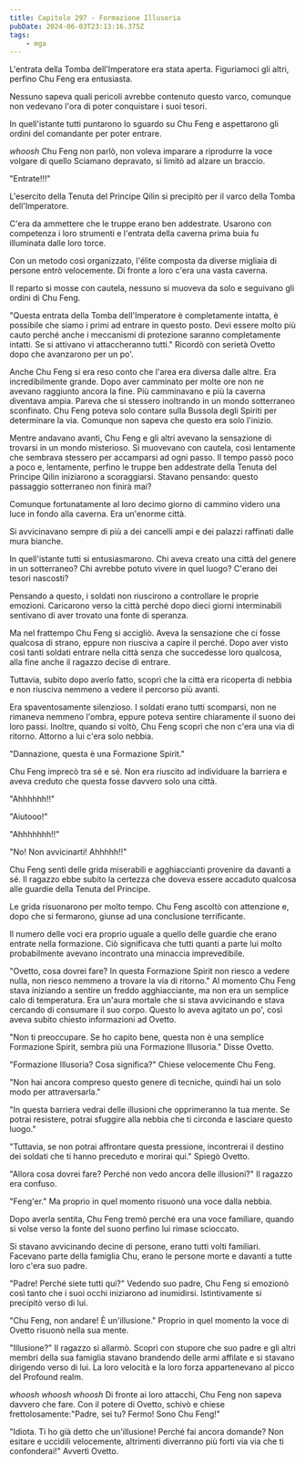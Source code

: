 ```yaml
---
title: Capitolo 297 - Formazione Illusoria
pubDate: 2024-06-03T23:13:16.375Z
tags:
    - mga
---
```

                
L'entrata della Tomba dell'Imperatore era stata aperta. Figuriamoci gli altri, perfino Chu Feng era entusiasta.


Nessuno sapeva quali pericoli avrebbe contenuto questo varco, comunque non vedevano l'ora di poter conquistare i suoi tesori.


In quell'istante tutti puntarono lo sguardo su Chu Feng e aspettarono gli ordini del comandante per poter entrare.


*whoosh* Chu Feng non parlò, non voleva imparare a riprodurre la voce volgare di quello Sciamano depravato, si limitò ad alzare un braccio.


"Entrate!!!"


L'esercito della Tenuta del Principe Qilin si precipitò per il varco della Tomba dell'Imperatore.


C'era da ammettere che le truppe erano ben addestrate. Usarono con competenza i loro strumenti e l'entrata della caverna prima buia fu illuminata dalle loro torce.


Con un metodo così organizzato, l'élite composta da diverse migliaia di persone entrò velocemente. Di fronte a loro c'era una vasta caverna.


Il reparto si mosse con cautela, nessuno si muoveva da solo e seguivano gli ordini di Chu Feng.


"Questa entrata della Tomba dell'Imperatore è completamente intatta, è possibile che siamo i primi ad entrare in questo posto. Devi essere molto più cauto perché anche i meccanismi di protezione saranno completamente intatti. Se si attivano vi attaccheranno tutti." Ricordò con serietà Ovetto dopo che avanzarono per un po'.


Anche Chu Feng si era reso conto che l'area era diversa dalle altre. Era incredibilmente grande. Dopo aver camminato per molte ore non ne avevano raggiunto ancora la fine. Più camminavano e più la caverna diventava ampia. Pareva che si stessero inoltrando in un mondo sotterraneo sconfinato. Chu Feng poteva solo contare sulla Bussola degli Spiriti per determinare la via. Comunque non sapeva che questo era solo l'inizio.


Mentre andavano avanti, Chu Feng e gli altri avevano la sensazione di trovarsi in un mondo misterioso.
Si muovevano con cautela, così lentamente che sembrava stessero per accamparsi ad ogni passo. Il tempo passò poco a poco e, lentamente, perfino le truppe ben addestrate della Tenuta del Principe Qilin iniziarono a scoraggiarsi. Stavano pensando: questo passaggio sotterraneo non finirà mai?


Comunque fortunatamente al loro decimo giorno di cammino videro una luce in fondo alla caverna. Era un'enorme città.


Si avvicinavano sempre di più a dei cancelli ampi e dei palazzi raffinati dalle mura bianche.


In quell'istante tutti si entusiasmarono. Chi aveva creato una città del genere in un sotterraneo? Chi avrebbe potuto vivere in quel luogo? C'erano dei tesori nascosti?


Pensando a questo, i soldati non riuscirono a controllare le proprie emozioni. Caricarono verso la città perché dopo dieci giorni interminabili sentivano di aver trovato una fonte di speranza.


Ma nel frattempo Chu Feng si accigliò. Aveva la sensazione che ci fosse qualcosa di strano, eppure non riusciva a capire il perché. Dopo aver visto così tanti soldati entrare nella città senza che succedesse loro qualcosa, alla fine anche il ragazzo decise di entrare.


Tuttavia, subito dopo averlo fatto, scoprì che la città era ricoperta di nebbia e non riusciva nemmeno a vedere il percorso più avanti.


Era spaventosamente silenzioso. I soldati erano tutti scomparsi, non ne rimaneva nemmeno l'ombra, eppure poteva sentire chiaramente il suono dei loro passi. Inoltre, quando si voltò, Chu Feng scoprì che non c'era una via di ritorno. Attorno a lui c'era solo nebbia.


"Dannazione, questa è una Formazione Spirit."


Chu Feng imprecò tra sé e sé. Non era riuscito ad individuare la barriera e aveva creduto che questa fosse davvero solo una città.


"Ahhhhhh!!"


"Aiutooo!"


"Ahhhhhhh!!"


"No! Non avvicinarti! Ahhhhh!!"


Chu Feng sentì delle grida miserabili e agghiaccianti provenire da davanti a sé. Il ragazzo ebbe subito la certezza che doveva essere accaduto qualcosa alle guardie della Tenuta del Principe.


Le grida risuonarono per molto tempo. Chu Feng ascoltò con attenzione e, dopo che si fermarono, giunse ad una conclusione terrificante.


Il numero delle voci era proprio uguale a quello delle guardie che erano entrate nella formazione. Ciò significava che tutti quanti a parte lui molto probabilmente avevano incontrato una minaccia imprevedibile.


"Ovetto, cosa dovrei fare? In questa Formazione Spirit non riesco a vedere nulla, non riesco nemmeno a trovare la via di ritorno."
Al momento Chu Feng stava iniziando a sentire un freddo agghiacciante, ma non era un semplice calo di temperatura. Era un'aura mortale che si stava avvicinando e stava cercando di consumare il suo corpo. Questo lo aveva agitato un po', così aveva subito chiesto informazioni ad Ovetto.


"Non ti preoccupare. Se ho capito bene, questa non è una semplice Formazione Spirit, sembra più una Formazione Illusoria." Disse Ovetto.


"Formazione Illusoria? Cosa significa?" Chiese velocemente Chu Feng.


"Non hai ancora compreso questo genere di tecniche, quindi hai un solo modo per attraversarla."


"In questa barriera vedrai delle illusioni che opprimeranno la tua mente. Se potrai resistere, potrai sfuggire alla nebbia che ti circonda e lasciare questo luogo."


"Tuttavia, se non potrai affrontare questa pressione, incontrerai il destino dei soldati che ti hanno preceduto e morirai qui." Spiegò Ovetto.


"Allora cosa dovrei fare? Perché non vedo ancora delle illusioni?" Il ragazzo era confuso.


"Feng'er." Ma proprio in quel momento risuonò una voce dalla nebbia.


Dopo averla sentita, Chu Feng tremò perché era una voce familiare, quando si volse verso la fonte del suono perfino lui rimase scioccato.


Si stavano avvicinando decine di persone, erano tutti volti familiari. Facevano parte della famiglia Chu, erano le persone morte e davanti a tutte loro c'era suo padre.


"Padre! Perché siete tutti qui?" Vedendo suo padre, Chu Feng si emozionò così tanto che i suoi occhi iniziarono ad inumidirsi. Istintivamente si precipitò verso di lui.


"Chu Feng, non andare! È un'illusione." Proprio in quel momento la voce di Ovetto risuonò nella sua mente.


"Illusione?" Il ragazzo si allarmò. Scoprì con stupore che suo padre e gli altri membri della sua famiglia stavano brandendo delle armi affilate e si stavano dirigendo verso di lui. La loro velocità e la loro forza appartenevano al picco del Profound realm.


*whoosh whoosh whoosh* Di fronte ai loro attacchi, Chu Feng non sapeva davvero che fare. Con il potere di Ovetto, schivò e chiese frettolosamente:"Padre, sei tu? Fermo! Sono Chu Feng!"


"Idiota. Ti ho già detto che un'illusione! Perché fai ancora domande? Non esitare e uccidili velocemente, altrimenti diverranno più forti via via che ti confonderai!" Avvertì Ovetto.







